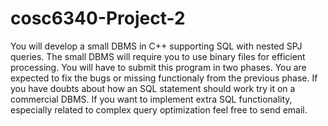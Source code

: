 # cosc6340-Project-2

You will develop a small DBMS in C++ supporting SQL with nested SPJ queries. The small DBMS will require you to use binary files for efficient processing. You will have to submit this program in two phases. You are expected to fix the bugs or missing functionaly from the previous phase. If you have doubts about how an SQL statement should work try it on a commercial DBMS. If you want to implement extra SQL functionality, especially related to complex query optimization feel free to send email.
